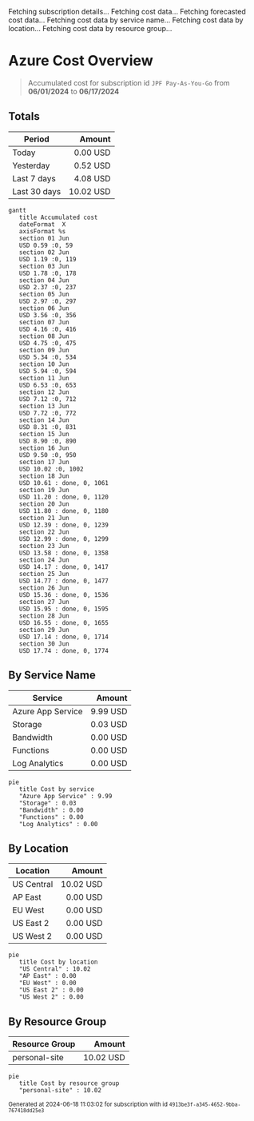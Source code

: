 Fetching subscription details...
Fetching cost data...
Fetching forecasted cost data...
Fetching cost data by service name...
Fetching cost data by location...
Fetching cost data by resource group...
# Azure Cost Overview

> Accumulated cost for subscription id `JPF Pay-As-You-Go` from **06/01/2024** to **06/17/2024**

## Totals

|Period|Amount|
|---|---:|
|Today|0.00 USD|
|Yesterday|0.52 USD|
|Last 7 days|4.08 USD|
|Last 30 days|10.02 USD|

```mermaid
gantt
   title Accumulated cost
   dateFormat  X
   axisFormat %s
   section 01 Jun
   USD 0.59 :0, 59
   section 02 Jun
   USD 1.19 :0, 119
   section 03 Jun
   USD 1.78 :0, 178
   section 04 Jun
   USD 2.37 :0, 237
   section 05 Jun
   USD 2.97 :0, 297
   section 06 Jun
   USD 3.56 :0, 356
   section 07 Jun
   USD 4.16 :0, 416
   section 08 Jun
   USD 4.75 :0, 475
   section 09 Jun
   USD 5.34 :0, 534
   section 10 Jun
   USD 5.94 :0, 594
   section 11 Jun
   USD 6.53 :0, 653
   section 12 Jun
   USD 7.12 :0, 712
   section 13 Jun
   USD 7.72 :0, 772
   section 14 Jun
   USD 8.31 :0, 831
   section 15 Jun
   USD 8.90 :0, 890
   section 16 Jun
   USD 9.50 :0, 950
   section 17 Jun
   USD 10.02 :0, 1002
   section 18 Jun
   USD 10.61 : done, 0, 1061
   section 19 Jun
   USD 11.20 : done, 0, 1120
   section 20 Jun
   USD 11.80 : done, 0, 1180
   section 21 Jun
   USD 12.39 : done, 0, 1239
   section 22 Jun
   USD 12.99 : done, 0, 1299
   section 23 Jun
   USD 13.58 : done, 0, 1358
   section 24 Jun
   USD 14.17 : done, 0, 1417
   section 25 Jun
   USD 14.77 : done, 0, 1477
   section 26 Jun
   USD 15.36 : done, 0, 1536
   section 27 Jun
   USD 15.95 : done, 0, 1595
   section 28 Jun
   USD 16.55 : done, 0, 1655
   section 29 Jun
   USD 17.14 : done, 0, 1714
   section 30 Jun
   USD 17.74 : done, 0, 1774
```

## By Service Name

|Service|Amount|
|---|---:|
|Azure App Service|9.99 USD|
|Storage|0.03 USD|
|Bandwidth|0.00 USD|
|Functions|0.00 USD|
|Log Analytics|0.00 USD|

```mermaid
pie
   title Cost by service
   "Azure App Service" : 9.99
   "Storage" : 0.03
   "Bandwidth" : 0.00
   "Functions" : 0.00
   "Log Analytics" : 0.00
```

## By Location

|Location|Amount|
|---|---:|
|US Central|10.02 USD|
|AP East|0.00 USD|
|EU West|0.00 USD|
|US East 2|0.00 USD|
|US West 2|0.00 USD|

```mermaid
pie
   title Cost by location
   "US Central" : 10.02
   "AP East" : 0.00
   "EU West" : 0.00
   "US East 2" : 0.00
   "US West 2" : 0.00
```

## By Resource Group

|Resource Group|Amount|
|---|---:|
|personal-site|10.02 USD|

```mermaid
pie
   title Cost by resource group
   "personal-site" : 10.02
```

<sup>Generated at 2024-06-18 11:03:02 for subscription with id `4913be3f-a345-4652-9bba-767418dd25e3`</sup>
